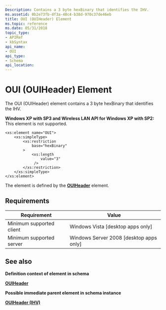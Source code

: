 ```yaml
---
Description: Contains a 3 byte hexBinary that identifies the IHV.
ms.assetid: 0b2e73fb-df3a-48c4-b38d-970c37de46eb
title: OUI (OUIHeader) Element
ms.topic: reference
ms.date: 05/31/2018
topic_type: 
- APIRef
- kbSyntax
api_name: 
- OUI
api_type: 
- Schema
api_location: 
---
```


# OUI (OUIHeader) Element

The OUI (OUIHeader) element contains a 3 byte hexBinary that identifies the IHV.

**Windows XP with SP3 and Wireless LAN API for Windows XP with SP2:** This element is not supported.

``` syntax
<xs:element name="OUI">
    <xs:simpleType>
        <xs:restriction
            base="hexBinary"
        >
            <xs:length
                value="3"
             />
        </xs:restriction>
    </xs:simpleType>
</xs:element>
```

The element is defined by the [**OUIHeader**](wlan-profileschema-ouiheader-ihv-element.md) element.

## Requirements



| Requirement | Value |
|-------------------------------------|------------------------------------------------------|
| Minimum supported client<br/> | Windows Vista \[desktop apps only\]<br/>       |
| Minimum supported server<br/> | Windows Server 2008 \[desktop apps only\]<br/> |



## See also

<dl> <dt>

**Definition context of element in schema**
</dt> <dt>

[**OUIHeader**](wlan-profileschema-ouiheader-ihv-element.md)
</dt> <dt>

**Possible immediate parent element in schema instance**
</dt> <dt>

[**OUIHeader (IHV)**](wlan-profileschema-ouiheader-ihv-element.md)
</dt> </dl>

 

 




